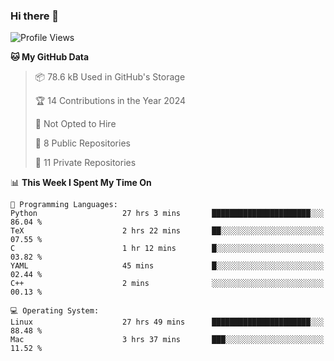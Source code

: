 ### Hi there 👋

<!--
**huayuan4396/huayuan4396** is a ✨ _special_ ✨ repository because its `README.md` (this file) appears on your GitHub profile.

Here are some ideas to get you started:

- 🔭 I’m currently working on ...
- 🌱 I’m currently learning ...
- 👯 I’m looking to collaborate on ...
- 🤔 I’m looking for help with ...
- 💬 Ask me about ...
- 📫 How to reach me: ...
- 😄 Pronouns: ...
- ⚡ Fun fact: ...
-->

<!--START_SECTION:waka-->
![Profile Views](http://img.shields.io/badge/Profile%20Views-0-blue)

**🐱 My GitHub Data** 

> 📦 78.6 kB Used in GitHub's Storage 
 > 
> 🏆 14 Contributions in the Year 2024
 > 
> 🚫 Not Opted to Hire
 > 
> 📜 8 Public Repositories 
 > 
> 🔑 11 Private Repositories 
 > 
📊 **This Week I Spent My Time On** 

```text
💬 Programming Languages: 
Python                   27 hrs 3 mins       ██████████████████████░░░   86.04 % 
TeX                      2 hrs 22 mins       ██░░░░░░░░░░░░░░░░░░░░░░░   07.55 % 
C                        1 hr 12 mins        █░░░░░░░░░░░░░░░░░░░░░░░░   03.82 % 
YAML                     45 mins             █░░░░░░░░░░░░░░░░░░░░░░░░   02.44 % 
C++                      2 mins              ░░░░░░░░░░░░░░░░░░░░░░░░░   00.13 % 

💻 Operating System: 
Linux                    27 hrs 49 mins      ██████████████████████░░░   88.48 % 
Mac                      3 hrs 37 mins       ███░░░░░░░░░░░░░░░░░░░░░░   11.52 % 
```


<!--END_SECTION:waka-->
